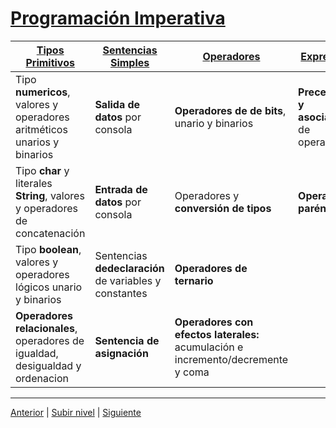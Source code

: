 #  [Programación Imperativa](../u2imperativeProgramming/README.md)




| **[Tipos Primitivos](u1primitiveTypes/README.md)** | [Sentencias Simples](u2simpleStatements/README.md) | [Operadores](u3operators/README.md) | [Expresiones](u4expressions/README.md) |
| --- | --- | --- | --- |
| Tipo **numericos**, valores y operadores aritméticos unarios y binarios | **Salida de datos** por consola | **Operadores de de bits**, unario y binarios | **Precedencia y asociatividad** de operadores |
| Tipo **char** y literales **String**, valores y operadores de concatenación | **Entrada de datos** por consola | Operadores y **conversión de tipos** | **Operador paréntesis** |
| Tipo **boolean**, valores y operadores lógicos unario y binarios | Sentencias **dedeclaración** de variables y constantes | **Operadores de ternario** |  |
| **Operadores relacionales**, operadores de igualdad, desigualdad y ordenacion | **Sentencia de asignación** | **Operadores con efectos laterales:** acumulación e incremento/decremente y coma |  |
---


[Anterior](../u1program/README.md) | [Subir nivel](../README.md) | [Siguiente](./u1primitiveTypes/README.md)
